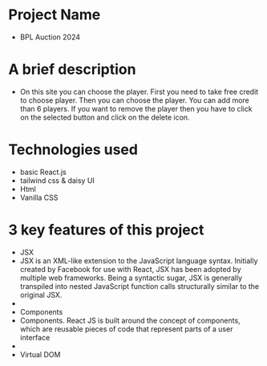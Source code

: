 # Project Name
- BPL Auction 2024

# A brief description
- On this site you can choose the player. First you need to take free credit to choose player. Then you can choose the player. You can add more than 6 players. If you want to remove the player then you have to click on the selected button and click on the delete icon.

# Technologies used
- basic React.js
- tailwind css & daisy UI
- Html
- Vanilla CSS

# 3 key features of this project
- JSX
- JSX is an XML-like extension to the JavaScript language syntax. Initially created by Facebook for use with React, JSX has been adopted by multiple web frameworks. Being a syntactic sugar, JSX is generally transpiled into nested JavaScript function calls structurally similar to the original JSX.
-
- Components
- Components. React JS is built around the concept of components, which are reusable pieces of code that represent parts of a user interface
-
- Virtual DOM
